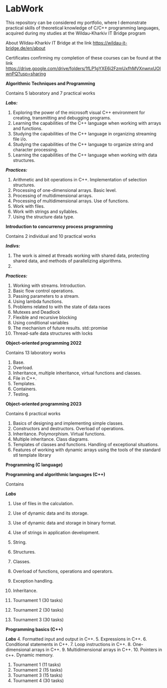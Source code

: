 # LabWork
This repository can be considered my portfolio, 
where I demonstrate practical skills of theoretical knowledge of C/C++ programming languages, 
acquired during my studies at the Wildau-Kharkiv IT Bridge program

About Wildau-Kharkiv IT Bridge at the link https://wildau-it-bridge.de/en/about

Certificates confirming my completion of these courses can be found at the link
https://drive.google.com/drive/folders/1fLP1gYXE6j2FzmUxfhMVXnwnxUOlwnPQ?usp=sharing

**Algorithmic Techniques and Programming**

Contains 5 laboratory and 7 practical works

***Labs:***
1. Exploring the power of the microsoft visual C++ environment for creating, transmitting and debugging programs.
2. Learning the capabilities of the C++ language when working with arrays and functions.
3. Studying the capabilities of the C++ language in organizing streaming file i/o.
4. Studying the capabilities of the C++ language to organize string and character processing.
5. Learning the capabilities of the C++ language when working with data structures.

***Practices:***
1. Arithmetic and bit operations in C++. Implementation of selection structures.
2. Processing of one-dimensional arrays. Basic level.
3. Processing of multidimensional arrays.
4. Processing of multidimensional arrays. Use of functions.
5. Work with files.
6. Work with strings and syllables.
7. Using the structure data type.

**Introduction to concurrency process programming**

Сontains 2 individual and 10 practical works

***Indivs:***
1. The work is aimed at threads working with shared data, protecting shared data, and methods of parallelizing algorithms.
2. 

***Practices:***
1. Working with streams. Introduction.
2. Basic flow control operations.
3. Passing parameters to a stream.
4. Using lambda functions.
5. Problems related to with the state of data races
6. Mutexes and Deadlock
7. Flexible and recursive blocking
8. Using conditional variables
9. The mechanism of future results. std::promise
10. Thread-safe data structures with locks

**Object-oriented programming 2022**

Contains 13 laboratory works
1. Base.
2. Overload.
3. Inheritance, multiple inheritance, virtual functions and classes.
7. File in C++.
8. Templates.
9. Containers.
10. Testing.

**Object-oriented programming 2023**

Contains 6 practical works
1. Basics of designing and implementing simple classes.
2. Constructors and destructors. Overload of operations.
3. Inheritance. Polymorphism. Virtual functions.
4. Multiple inheritance. Class diagrams.
5. Templates of classes and functions. Handling of exceptional situations.
6. Features of working with dynamic arrays using the tools of the standard stl template library

**Programming (C language)**

**Programming and algorithmic languages (C++)**

Contains

***Labs***
1. Use of files in the calculation.
2. Use of dynamic data and its storage.
3. Use of dynamic data and storage in binary format.
4. Use of strings in application development.
5. String.
6. Structures.
7. Classes.
8. Overload of functions, operations and operators.
9. Exception handling.
10. Inheritance.

1. Tournament 1 (30 tasks)
2. Tournament 2 (30 tasks)
3. Tournament 3 (30 tasks)

**Programming basics (C++)**

***Labs***
4. Formatted input and output in C++.
5. Expressions in C++.
6. Conditional statements in C++.
7. Loop instructions in C++.
8. One-dimensional arrays in C++.
9. Multidimensional arrays in C++.
10. Pointers in c++. Dynamic memory.

1. Tournament 1 (11 tasks)
2. Tournament 2 (15 tasks)
3. Tournament 3 (15 tasks)
4. Tournament 4 (30 tasks)
